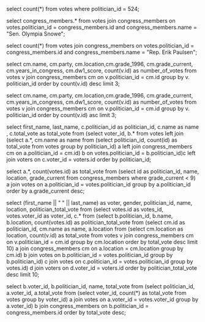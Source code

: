 <!-- Release 1  -->

<!-- 1. Hitung jumlah vote untuk Sen. Olympia Snowe yang memiliki id 524. -->
select count(*) from votes where politician_id = 524;
<!-- 2. Sekarang lakukan JOIN tanpa menggunakan id `524`. Query kedua tabel votes dan congress_members. -->
select congress_members.* from votes join congress_members on votes.politician_id = congress_members.id and congress_members.name = "Sen. Olympia Snowe";

<!-- 3. Sekarang gimana dengan representative Erik Paulsen? Berapa banyak vote yang dia dapatkan? -->
select count(*) from votes join congress_members on votes.politician_id = congress_members.id and congress_members.name = "Rep. Erik Paulsen";

<!-- 4. Buatlah 3 daftar peserta Congress yang mendapatkan vote terbanyak. Jangan sertakan field `created_at` dan `updated_at`. -->
select cm.name, cm.party, cm.location,cm.grade_1996, cm.grade_current, cm.years_in_congress, cm.dw1_score, count(v.id) as number_of_votes from votes v join congress_members cm on v.politician_id = cm.id  group by v. politician_id order by count(v.id) desc limit 3;

<!-- 5. Sekarang buatlah sebuah daftar semua anggota Congress yang setidaknya mendapatkan beberapa vote dalam urutan dari yang paling sedikit. Dan juga jangan sertakan field-field yang memiliki tipe date. -->
select cm.name, cm.party, cm.location,cm.grade_1996, cm.grade_current, cm.years_in_congress, cm.dw1_score, count(v.id) as number_of_votes from votes v join congress_members cm on v.politician_id = cm.id  group by v. politician_id order by count(v.id) asc limit 3;

<!-- Release 2  -->

<!-- 1. Siapa anggota Congress yang mendapatkan vote terbanyak? List nama mereka dan jumlah vote-nya. Siapa saja yang memilih politisi tersebut? List nama mereka, dan jenis kelamin mereka. -->
select first_name, last_name, c.politician_id as politician_id, c.name as name , c.total_vote as total_vote from (select voter_id, b.* from votes left join (select a.*, cm.name as name from (select politician_id, count(id) as total_vote from votes group by politician_id) a left join congress_members cm on a.politician_id = cm.id) b on votes.politician_id = b.politician_id)c left join voters on c.voter_id = voters.id order by politician_id;

<!-- 2. Berapa banyak vote yang diterima anggota Congress yang memiliki grade di bawah 9 (gunakan field `grade_current`)? Ambil nama, lokasi, grade_current dan jumlah vote. -->
select a.*, count(votes.id) as total_vote from (select id as politician_id, name, location, grade_current from congress_members where grade_current < 9) a join votes on a.politician_id = votes.politician_id group by a.politician_id order by a.grade_current desc;

<!-- 3. Apa saja 10 negara bagian yang memiliki voters terbanyak? List semua orang yang melakukan vote di negara bagian yang paling populer. (Akan menjadi daftar yang panjang, kamu bisa gunakan hasil dari query pertama untuk menyederhanakan query berikut ini.) -->
select (first_name || " " || last_name) as voter, gender, politician_id, name, location, politician_total_vote from (select votes.id as votes_id, votes.voter_id as voter_id, c.* from (select b.politician_id, b.name, b.location, count(votes.id) as politician_total_vote from (select cm.id as politician_id, cm.name as name, a.location from (select cm.location as location, count(v.id) as total_vote from votes v join congress_members cm on v.politician_id = cm.id group by cm.location order by total_vote desc limit 10) a join congress_members cm on a.location = cm.location group by cm.id) b join votes on b.politician_id = votes.politician_id group by b.politician_id) c join votes on c.politician_id = votes.politician_id group by votes.id) d join voters on d.voter_id = voters.id order by politician_total_vote desc limit 10;

<!-- 4. List orang-orang yang vote lebih dari dua kali. Harusnya mereka hanya bisa vote untuk posisi Senator dan satu lagi untuk wakil. Wow, kita dapat si tukang curang! Segera laporkan ke KPK!! -->
select b.voter_id, b.politician_id, name, total_vote from (select politician_id, a.voter_id, a.total_vote from (select voter_id, count(*) as total_vote from votes group by voter_id) a join votes on a.voter_id = votes.voter_id group by a.voter_id) b join congress_members on b.politician_id = congress_members.id order by total_vote desc;

<!-- 5. Apakah ada orang yang melakukan vote kepada politisi yang sama dua kali? Siapa namanya dan siapa nama politisinya? -->
